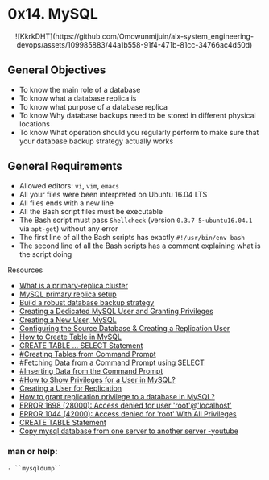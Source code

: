 # 0x14. MySQL
<p align="center">![KkrkDHT](https://github.com/Omowunmijuin/alx-system_engineering-devops/assets/109985883/44a1b558-91f4-471b-81cc-34766ac4d50d)</p>


## General Objectives
- To know the main role of a database
- To know what a database replica is
- To know what purpose of a database replica
- To know Why database backups need to be stored in different physical locations
- To know What operation should you regularly perform to make sure that your database backup strategy actually works

## General Requirements
- Allowed editors: ``vi``, ``vim``, ``emacs``
- All your files were been interpreted on Ubuntu 16.04 LTS
- All files ends with a new line
- All the Bash script files must be executable
- The Bash script must pass ``Shellcheck`` (version ``0.3.7-5~ubuntu16.04.1`` via ``apt-get``) without any error
- The first line of all the Bash scripts has exactly ``#!/usr/bin/env bash``
- The second line of all the Bash scripts has a comment explaining what is the script doing

Resources
- [What is a primary-replica cluster](https://www.digitalocean.com/community/tutorials/how-to-choose-a-redundancy-plan-to-ensure-high-availability#sql-replication)
- [MySQL primary replica setup](https://www.digitalocean.com/community/tutorials/how-to-set-up-replication-in-mysql)
- [Build a robust database backup strategy](https://www.databasejournal.com/ms-sql/developing-a-sql-server-backup-strategy/)
- [Creating a Dedicated MySQL User and Granting Privileges](https://www.digitalocean.com/community/tutorials/how-to-install-mysql-on-ubuntu-20-04)
- [Creating a New User, MySQL](https://www.digitalocean.com/community/tutorials/how-to-create-a-new-user-and-grant-permissions-in-mysql)
- [Configuring the Source Database & Creating a Replication User](https://www.digitalocean.com/community/tutorials/how-to-set-up-replication-in-mysql)
- [How to Create Table in MySQL](https://www.guru99.com/how-to-create-a-database.html)
- [CREATE TABLE ... SELECT Statement](https://dev.mysql.com/doc/refman/8.0/en/create-table-select.html)
- [#Creating Tables from Command Prompt](https://www.tutorialspoint.com/mysql/mysql-create-tables.htm)
- [#Fetching Data from a Command Prompt using SELECT](https://www.tutorialspoint.com/mysql/mysql-select-query.htm)
- [#Inserting Data from the Command Prompt](https://www.tutorialspoint.com/mysql/mysql-insert-query.htm)
- [#How to Show Privileges for a User in MySQL?](https://phoenixnap.com/kb/mysql-show-user-privileges)
- [Creating a User for Replication](https://dev.mysql.com/doc/refman/8.0/en/replication-howto-repuser.html)
- [How to grant replication privilege to a database in MySQL?](https://www.tutorialspoint.com/how-to-grant-replication-privilege-to-a-database-in-mysql)
- [ERROR 1698 (28000): Access denied for user 'root'@'localhost'](https://stackoverflow.com/questions/39281594/error-1698-28000-access-denied-for-user-rootlocalhost)
- [ERROR 1044 (42000): Access denied for 'root' With All Privileges](https://stackoverflow.com/questions/21714869/error-1044-42000-access-denied-for-root-with-all-privileges)
- [CREATE TABLE Statement](https://dev.mysql.com/doc/refman/5.7/en/create-table.html)
- [Copy mysql database from one server to another server -youtube](https://www.youtube.com/watch?v=gjsdf-Pl7L8)

### man or help:
	- ``mysqldump``

